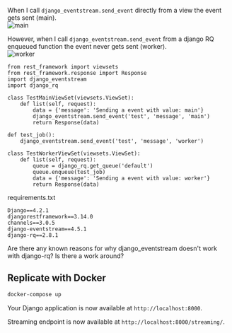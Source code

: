 When I call  `django_eventstream.send_event` directly from a view the event gets sent (main). <br>
![main](https://github.com/kaimcpheeters/django-eventstream-rq/assets/28831437/f934b9d6-ba0c-492d-bfd1-0dfa09cd6b76)

However, when I call  `django_eventstream.send_event` from a django RQ enqueued function the event never gets sent (worker). <br>
![worker](https://github.com/kaimcpheeters/django-eventstream-rq/assets/28831437/33914502-f1b9-4e6e-a5e8-0df78d1fe011)

```
from rest_framework import viewsets
from rest_framework.response import Response
import django_eventstream
import django_rq

class TestMainViewSet(viewsets.ViewSet):
    def list(self, request):
        data = {'message': 'Sending a event with value: main'}
        django_eventstream.send_event('test', 'message', 'main')
        return Response(data)

def test_job():
    django_eventstream.send_event('test', 'message', 'worker')

class TestWorkerViewSet(viewsets.ViewSet):
    def list(self, request):
        queue = django_rq.get_queue('default')
        queue.enqueue(test_job)
        data = {'message': 'Sending a event with value: worker'}
        return Response(data)
```

requirements.txt
```
Django==4.2.1
djangorestframework==3.14.0
channels==3.0.5
django-eventstream==4.5.1
django-rq==2.8.1
```

Are there any known reasons for why django_eventstream doesn't work with django-rq? Is there a work around?


## Replicate with Docker

```bash
docker-compose up
```

Your Django application is now available at `http://localhost:8000`.

Streaming endpoint is now available at `http://localhost:8000/streaming/`.


